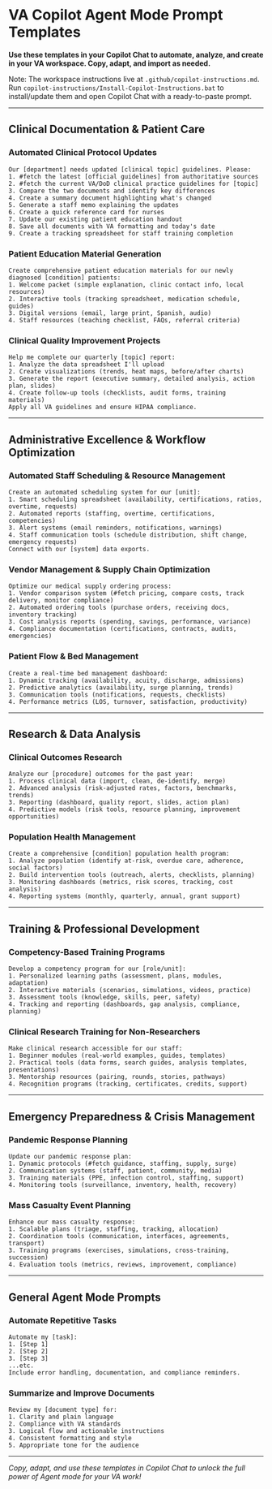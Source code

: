 <!--
Copyright 2025 Kyle J. Coder

Licensed under the Apache License, Version 2.0 (the "License");
you may not use this file except in compliance with the License.
You may obtain a copy of the License at

    http://www.apache.org/licenses/LICENSE-2.0

Unless required by applicable law or agreed to in writing, software
distributed under the License is distributed on an "AS IS" BASIS,
WITHOUT WARRANTIES OR CONDITIONS OF ANY KIND, either express or implied.
See the License for the specific language governing permissions and
limitations under the License.
-->

# VA Copilot Agent Mode Prompt Templates

**Use these templates in your Copilot Chat to automate, analyze, and create in your VA workspace. Copy, adapt, and import as needed.**

Note: The workspace instructions live at `.github/copilot-instructions.md`. Run `copilot-instructions/Install-Copilot-Instructions.bat` to install/update them and open Copilot Chat with a ready-to-paste prompt.

---

## Clinical Documentation & Patient Care

### Automated Clinical Protocol Updates
```
Our [department] needs updated [clinical topic] guidelines. Please:
1. #fetch the latest [official guidelines] from authoritative sources
2. #fetch the current VA/DoD clinical practice guidelines for [topic]
3. Compare the two documents and identify key differences
4. Create a summary document highlighting what's changed
5. Generate a staff memo explaining the updates
6. Create a quick reference card for nurses
7. Update our existing patient education handout
8. Save all documents with VA formatting and today's date
9. Create a tracking spreadsheet for staff training completion
```

### Patient Education Material Generation
```
Create comprehensive patient education materials for our newly diagnosed [condition] patients:
1. Welcome packet (simple explanation, clinic contact info, local resources)
2. Interactive tools (tracking spreadsheet, medication schedule, guides)
3. Digital versions (email, large print, Spanish, audio)
4. Staff resources (teaching checklist, FAQs, referral criteria)
```

### Clinical Quality Improvement Projects
```
Help me complete our quarterly [topic] report:
1. Analyze the data spreadsheet I'll upload
2. Create visualizations (trends, heat maps, before/after charts)
3. Generate the report (executive summary, detailed analysis, action plan, slides)
4. Create follow-up tools (checklists, audit forms, training materials)
Apply all VA guidelines and ensure HIPAA compliance.
```

---

## Administrative Excellence & Workflow Optimization

### Automated Staff Scheduling & Resource Management
```
Create an automated scheduling system for our [unit]:
1. Smart scheduling spreadsheet (availability, certifications, ratios, overtime, requests)
2. Automated reports (staffing, overtime, certifications, competencies)
3. Alert systems (email reminders, notifications, warnings)
4. Staff communication tools (schedule distribution, shift change, emergency requests)
Connect with our [system] data exports.
```

### Vendor Management & Supply Chain Optimization
```
Optimize our medical supply ordering process:
1. Vendor comparison system (#fetch pricing, compare costs, track delivery, monitor compliance)
2. Automated ordering tools (purchase orders, receiving docs, inventory tracking)
3. Cost analysis reports (spending, savings, performance, variance)
4. Compliance documentation (certifications, contracts, audits, emergencies)
```

### Patient Flow & Bed Management
```
Create a real-time bed management dashboard:
1. Dynamic tracking (availability, acuity, discharge, admissions)
2. Predictive analytics (availability, surge planning, trends)
3. Communication tools (notifications, requests, checklists)
4. Performance metrics (LOS, turnover, satisfaction, productivity)
```

---

## Research & Data Analysis

### Clinical Outcomes Research
```
Analyze our [procedure] outcomes for the past year:
1. Process clinical data (import, clean, de-identify, merge)
2. Advanced analysis (risk-adjusted rates, factors, benchmarks, trends)
3. Reporting (dashboard, quality report, slides, action plan)
4. Predictive models (risk tools, resource planning, improvement opportunities)
```

### Population Health Management
```
Create a comprehensive [condition] population health program:
1. Analyze population (identify at-risk, overdue care, adherence, social factors)
2. Build intervention tools (outreach, alerts, checklists, planning)
3. Monitoring dashboards (metrics, risk scores, tracking, cost analysis)
4. Reporting systems (monthly, quarterly, annual, grant support)
```

---

## Training & Professional Development

### Competency-Based Training Programs
```
Develop a competency program for our [role/unit]:
1. Personalized learning paths (assessment, plans, modules, adaptation)
2. Interactive materials (scenarios, simulations, videos, practice)
3. Assessment tools (knowledge, skills, peer, safety)
4. Tracking and reporting (dashboards, gap analysis, compliance, planning)
```

### Clinical Research Training for Non-Researchers
```
Make clinical research accessible for our staff:
1. Beginner modules (real-world examples, guides, templates)
2. Practical tools (data forms, search guides, analysis templates, presentations)
3. Mentorship resources (pairing, rounds, stories, pathways)
4. Recognition programs (tracking, certificates, credits, support)
```

---

## Emergency Preparedness & Crisis Management

### Pandemic Response Planning
```
Update our pandemic response plan:
1. Dynamic protocols (#fetch guidance, staffing, supply, surge)
2. Communication systems (staff, patient, community, media)
3. Training materials (PPE, infection control, staffing, support)
4. Monitoring tools (surveillance, inventory, health, recovery)
```

### Mass Casualty Event Planning
```
Enhance our mass casualty response:
1. Scalable plans (triage, staffing, tracking, allocation)
2. Coordination tools (communication, interfaces, agreements, transport)
3. Training programs (exercises, simulations, cross-training, succession)
4. Evaluation tools (metrics, reviews, improvement, compliance)
```

---

## General Agent Mode Prompts

### Automate Repetitive Tasks
```
Automate my [task]:
1. [Step 1]
2. [Step 2]
3. [Step 3]
...etc.
Include error handling, documentation, and compliance reminders.
```

### Summarize and Improve Documents
```
Review my [document type] for:
1. Clarity and plain language
2. Compliance with VA standards
3. Logical flow and actionable instructions
4. Consistent formatting and style
5. Appropriate tone for the audience
```

---

*Copy, adapt, and use these templates in Copilot Chat to unlock the full power of Agent mode for your VA work!*
